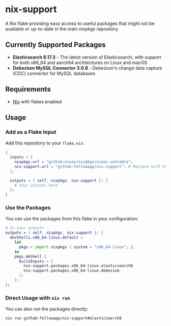 # nix-support

A Nix flake providing easy access to useful packages that might not be available
or up-to-date in the main nixpkgs repository.

## Currently Supported Packages

- **Elasticsearch 8.17.3** - The latest version of Elasticsearch, with support
  for both x86_64 and aarch64 architectures on Linux and macOS
- **Debezium MySQL Connector 3.0.8** - Debezium's change data capture (CDC)
  connector for MySQL databases

## Requirements

- [Nix](https://nixos.org/download.html) with flakes enabled

## Usage

### Add as a Flake Input

Add this repository to your `flake.nix`:

```nix
{
  inputs = {
    nixpkgs.url = "github:nixos/nixpkgs/nixos-unstable";
    nix-support.url = "github:fellowapp/nix-support"; # Replace with the actual repo URL
  };

  outputs = { self, nixpkgs, nix-support }: {
    # Your outputs here
  };
}
```

### Use the Packages

You can use the packages from this flake in your configuration:

```nix
# In your outputs
outputs = { self, nixpkgs, nix-support }: {
  devShells.x86_64-linux.default = 
    let
      pkgs = import nixpkgs { system = "x86_64-linux"; };
    in
    pkgs.mkShell {
      buildInputs = [
        nix-support.packages.x86_64-linux.elasticsearch8
        nix-support.packages.x86_64-linux.debezium
      ];
    };
};
```

### Direct Usage with `nix run`

You can also run the packages directly:

```bash
nix run github:fellowapp/nix-support#elasticsearch8
```
